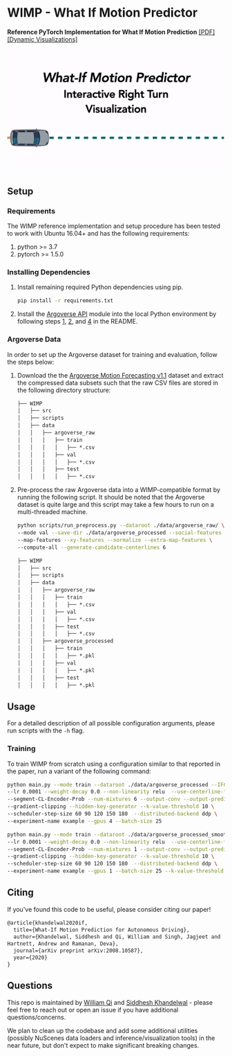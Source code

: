 # WIMP - What If Motion Predictor

**Reference PyTorch Implementation for What If Motion Prediction** [[PDF]](https://arxiv.org/abs/2008.10587) [[Dynamic Visualizations]](http://bit.ly/WIMP_viz)

<p align="center">
<img src='./docs/img/demo.gif'>
</p>

## Setup

### Requirements

The WIMP reference implementation and setup procedure has been tested to work with Ubuntu 16.04+ and has the following requirements:

1. python >= 3.7
2. pytorch >= 1.5.0

### Installing Dependencies

1. Install remaining required Python dependencies using pip.

    ``` bash
    pip install -r requirements.txt
    ```

2. Install the [Argoverse API](https://github.com/argoai/argoverse-api) module into the local Python environment by following steps [1](https://github.com/argoai/argoverse-api#1-clone), [2](https://github.com/argoai/argoverse-api#2-download-hd-map-data), and [4](https://github.com/argoai/argoverse-api#4-install-argoverse-module) in the README.

### Argoverse Data

In order to set up the Argoverse dataset for training and evaluation, follow the steps below:

1. Download the the [Argoverse Motion Forecasting v1.1](https://www.argoverse.org/data.html#download-link) dataset and extract the compressed data subsets such that the raw CSV files are stored in the following directory structure:

    ```latex
    ├── WIMP
    │   ├── src
    │   ├── scripts
    │   ├── data
    │   │   ├── argoverse_raw
    │   │   │   ├── train
    │   │   │   │   ├── *.csv
    │   │   │   ├── val
    │   │   │   │   ├── *.csv
    │   │   │   ├── test
    │   │   │   │   ├── *.csv

2. Pre-process the raw Argoverse data into a WIMP-compatible format by running the following script. It should be noted that the Argoverse dataset is quite large and this script may take a few hours to run on a multi-threaded machine.

    ```bash
    python scripts/run_preprocess.py --dataroot ./data/argoverse_raw/ \
    --mode val --save-dir ./data/argoverse_processed --social-features \
    --map-features --xy-features --normalize --extra-map-features \
    --compute-all --generate-candidate-centerlines 6
    ```

    ```latex
    ├── WIMP
    │   ├── src
    │   ├── scripts
    │   ├── data
    │   │   ├── argoverse_raw
    │   │   │   ├── train
    │   │   │   │   ├── *.csv
    │   │   │   ├── val
    │   │   │   │   ├── *.csv
    │   │   │   ├── test
    │   │   │   │   ├── *.csv
    │   │   ├── argoverse_processed
    │   │   │   ├── train
    │   │   │   │   ├── *.pkl
    │   │   │   ├── val
    │   │   │   │   ├── *.pkl
    │   │   │   ├── test
    │   │   │   │   ├── *.pkl


## Usage

For a detailed description of all possible configuration arguments, please run scripts with the ```-h``` flag.

### Training

To train WIMP from scratch using a configuration similar to that reported in the paper, run a variant of the following command:

``` bash
python main.py --mode train --dataroot ./data/argoverse_processed --IFC \
--lr 0.0001 --weight-decay 0.0 --non-linearity relu  --use-centerline-features \
--segment-CL-Encoder-Prob --num-mixtures 6 --output-conv --output-prediction \
--gradient-clipping --hidden-key-generator --k-value-threshold 10 \
--scheduler-step-size 60 90 120 150 180  --distributed-backend ddp \
--experiment-name example --gpus 4 --batch-size 25
```


``` bash
python main.py --mode train --dataroot ./data/argoverse_processed_smoothing --IFC \
--lr 0.0001 --weight-decay 0.0 --non-linearity relu  --use-centerline-features \
--segment-CL-Encoder-Prob --num-mixtures 1 --output-conv --output-prediction \
--gradient-clipping --hidden-key-generator --k-value-threshold 10 \
--scheduler-step-size 60 90 120 150 180  --distributed-backend ddp \
--experiment-name example --gpus 1 --batch-size 25 --k-value-threshold 1 --k-values 1
```

## Citing

If you've found this code to be useful, please consider citing our paper!

```
@article{khandelwal2020if,
  title={What-If Motion Prediction for Autonomous Driving},
  author={Khandelwal, Siddhesh and Qi, William and Singh, Jagjeet and Hartnett, Andrew and Ramanan, Deva},
  journal={arXiv preprint arXiv:2008.10587},
  year={2020}
}
```

## Questions

This repo is maintained by [William Qi](mailto:wq@cs.cmu.edu) and [Siddhesh Khandelwal](mailto:skhandel@cs.ubc.ca) - please feel free to reach out or open an issue if you have additional questions/concerns.

We plan to clean up the codebase and add some additional utilities (possibly NuScenes data loaders and inference/visualization tools) in the near future, but don't expect to make significant breaking changes.
